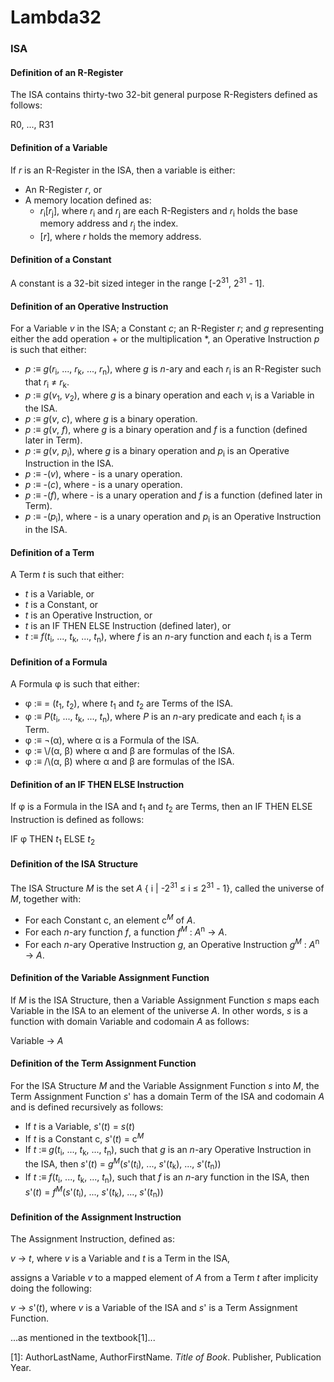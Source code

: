 # Lambda32

### ISA

#### Definition of an R-Register

The ISA contains thirty-two 32-bit general purpose R-Registers defined as follows:

R0, ..., R31

#### Definition of a Variable

If _r_ is an R-Register in the ISA, then a variable is either:

- An R-Register _r_, or
- A memory location defined as:
  - _r_<sub>i</sub>[_r_<sub>j</sub>], where _r_<sub>i</sub> and _r_<sub>j</sub> are each R-Registers and _r_<sub>i</sub> holds the base memory address and _r_<sub>j</sub> the index.
  - [_r_], where _r_ holds the memory address.

#### Definition of a Constant

A constant is a 32-bit sized integer in the range [-2<sup>31</sup>, 2<sup>31</sup> - 1].

#### Definition of an Operative Instruction

For a Variable _v_ in the ISA; a Constant _c_; an R-Register _r_; and _g_ representing either the add operation + or the multiplication \*, an Operative Instruction _p_ is such that either:

- _p_ :≡ _g_(_r_<sub>i</sub>, ..., _r_<sub>k</sub>, ..., _r_<sub>n</sub>), where _g_ is _n_-ary and each _r_<sub>i</sub> is an R-Register such that _r_<sub>i</sub> ≠ _r_<sub>k</sub>.
- _p_ :≡ _g_(_v_<sub>1</sub>, _v_<sub>2</sub>), where _g_ is a binary operation and each _v_<sub>i</sub> is a Variable in the ISA.
- _p_ :≡ _g_(_v_, _c_), where _g_ is a binary operation.
- _p_ :≡ _g_(_v_, _f_), where _g_ is a binary operation and _f_ is a function (defined later in Term).
- _p_ :≡ _g_(_v_, _p_<sub>i</sub>), where _g_ is a binary operation and _p_<sub>i</sub> is an Operative Instruction in the ISA.
- _p_ :≡ -(_v_), where - is a unary operation.
- _p_ :≡ -(_c_), where - is a unary operation.
- _p_ :≡ -(_f_), where - is a unary operation and _f_ is a function (defined later in Term).
- _p_ :≡ -(_p_<sub>i</sub>), where - is a unary operation and _p_<sub>i</sub> is an Operative Instruction in the ISA.

#### Definition of a Term

A Term _t_ is such that either:

- _t_ is a Variable, or
- _t_ is a Constant, or
- _t_ is an Operative Instruction, or
- _t_ is an IF THEN ELSE Instruction (defined later), or
- _t_ :≡ _f_(_t_<sub>i</sub>, ..., _t_<sub>k</sub>, ..., _t_<sub>n</sub>), where _f_ is an _n_-ary function and each _t_<sub>i</sub> is a Term

#### Definition of a Formula

A Formula φ is such that either:

- φ :≡ = (_t_<sub>1</sub>, _t_<sub>2</sub>), where _t_<sub>1</sub> and _t_<sub>2</sub> are Terms of the ISA.
- φ :≡ _P_(_t_<sub>i</sub>, ..., _t_<sub>k</sub>, ..., _t_<sub>n</sub>), where _P_ is an _n_-ary predicate and each _t_<sub>i</sub> is a Term.
- φ :≡ ¬(α), where α is a Formula of the ISA.
- φ :≡ \\/(α, β) where α and β are formulas of the ISA.
- φ :≡ /\\(α, β) where α and β are formulas of the ISA.

#### Definition of an IF THEN ELSE Instruction

If φ is a Formula in the ISA and _t_<sub>1</sub> and _t_<sub>2</sub> are Terms, then an IF THEN ELSE Instruction is defined as follows:

IF φ THEN _t_<sub>1</sub> ELSE _t_<sub>2</sub>

#### Definition of the ISA Structure

The ISA Structure _M_ is the set _A_ { i | -2<sup>31</sup> ≤ i ≤ 2<sup>31</sup> - 1}, called the universe of _M_, together with:

- For each Constant c, an element c<sup>_M_</sup> of _A_.
- For each _n_-ary function _f_, a function _f_<sup>_M_</sup> : _A_<sup>n</sup> -> _A_.
- For each _n_-ary Operative Instruction _g_, an Operative Instruction _g_<sup>_M_</sup> : _A_<sup>n</sup> -> _A_.

#### Definition of the Variable Assignment Function

If _M_ is the ISA Structure, then a Variable Assignment Function _s_ maps each Variable in the ISA to an element of the universe _A_. In other words, _s_ is a function with domain Variable and codomain _A_ as follows:

Variable -> _A_

#### Definition of the Term Assignment Function

For the ISA Structure _M_ and the Variable Assignment Function _s_ into _M_, the Term Assignment Function _s_' has a domain Term of the ISA and codomain _A_ and is defined recursively as follows:

- If _t_ is a Variable, _s_'(_t_) = _s_(_t_)
- If _t_ is a Constant c, _s_'(_t_) = c<sup>_M_</sup>
- If _t_ :≡ _g_(_t_<sub>i</sub>, ..., _t_<sub>k</sub>, ..., _t_<sub>n</sub>), such that _g_ is an _n_-ary Operative Instruction in the ISA, then _s_'(_t_) = _g_<sup>_M_</sup>(_s_'(_t_<sub>i</sub>), ..., _s_'(_t_<sub>k</sub>), ..., _s_'(_t_<sub>n</sub>))
- If _t_ :≡ _f_(_t_<sub>i</sub>, ..., _t_<sub>k</sub>, ..., _t_<sub>n</sub>), such that _f_ is an _n_-ary function in the ISA, then _s_'(_t_) = _f_<sup>_M_</sup>(_s_'(_t_<sub>i</sub>), ..., _s_'(_t_<sub>k</sub>), ..., _s_'(_t_<sub>n</sub>))

#### Definition of the Assignment Instruction

The Assignment Instruction, defined as:

_v_ -> _t_, where _v_ is a Variable and _t_ is a Term in the ISA,

assigns a Variable _v_ to a mapped element of _A_ from a Term _t_ after implicity doing the following:

_v_ -> _s_'(_t_), where _v_ is a Variable of the ISA and _s_' is a Term Assignment Function.

...as mentioned in the textbook[1]...

[1]: AuthorLastName, AuthorFirstName. _Title of Book_. Publisher, Publication Year.
